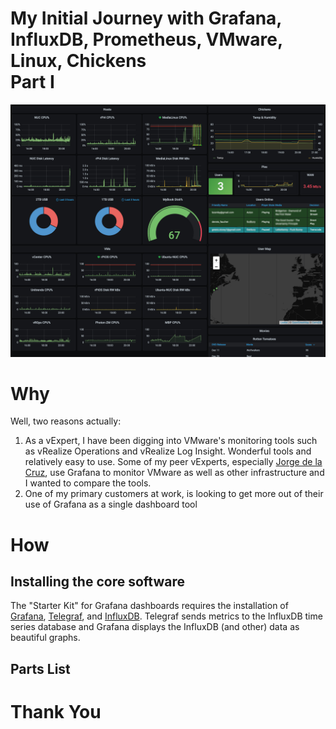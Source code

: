 # My Initial Journey with Grafana, <br> InfluxDB, Prometheus, VMware, Linux, Chickens <br> Part I
![Grafana Dashboard](https://github.com/DennisFaucher/grafana101/blob/main/images/Grafana%20-%203%20Streams%20-%20Dodge.jpg)

# Why

Well, two reasons actually:
1. As a vExpert, I have been digging into VMware's monitoring tools such as vRealize Operations and vRealize Log Insight. Wonderful tools and relatively easy to use. Some of my peer vExperts, especially [Jorge de la Cruz](https://jorgedelacruz.uk/), use Grafana to monitor VMware as well as other infrastructure and I wanted to compare the tools.
2. One of my primary customers at work, is looking to get more out of their use of Grafana as a single dashboard tool

# How

## Installing the core software
The "Starter Kit" for Grafana dashboards requires the installation of [Grafana](https://grafana.com/oss/grafana/), [Telegraf](https://www.influxdata.com/time-series-platform/telegraf/), and [InfluxDB](https://www.influxdata.com/). Telegraf sends metrics to the InfluxDB time series database and Grafana displays the InfluxDB (and other) data as beautiful graphs.

## Parts List


# Thank You
